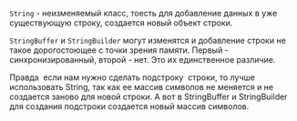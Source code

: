 <code>String</code> - неизменяемый класс, тоесть для добавление данных в уже существующую строку, создается новый объект строки.

<code>StringBuffer</code> и <code>StringBuilder</code> могут изменятся и добавление строки не такое дорогостоющее с точки зрения памяти. Первый - синхронизированный, второй - нет. Это их единственное различие.

Правда &nbsp;если нам нужно сделать подстроку &nbsp;строки, то лучше использовать String, так как ее массив символов не меняется и не создается заново для новой строки. А вот в StringBuffer и StringBuilder для создания подстроки создается новый массив символов.